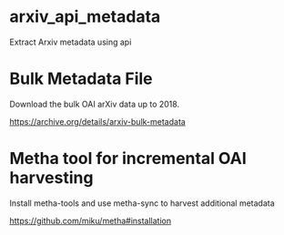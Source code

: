 # arxiv_api_metadata
Extract Arxiv metadata using api


# Bulk Metadata File
Download the bulk OAI arXiv data up to 2018.

https://archive.org/details/arxiv-bulk-metadata


# Metha tool for incremental OAI harvesting
Install metha-tools and use metha-sync to harvest additional metadata

https://github.com/miku/metha#installation

